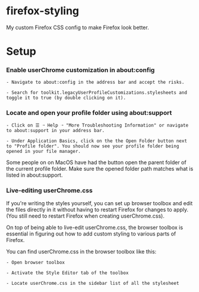 # firefox-styling
My custom Firefox CSS config to make Firefox look better.

# Setup
### Enable userChrome customization in about:config

    - Navigate to about:config in the address bar and accept the risks.

    - Search for toolkit.legacyUserProfileCustomizations.stylesheets and toggle it to true (by double clicking on it).

### Locate and open your profile folder using about:support

    - Click on ☰ ➝ Help ➝ "More Troubleshooting Information" or navigate to about:support in your address bar.

    - Under Application Basics, click on the the Open Folder button next to "Profile folder". You should now see your profile folder being opened in your file manager.

Some people on on MacOS have had the button open the parent folder of the current profile folder. Make sure the opened folder path matches what is listed in about:support.

### Live-editing userChrome.css

If you're writing the styles yourself, you can set up browser toolbox and edit the files directly in it without having to restart Firefox for changes to apply. (You still need to restart Firefox when creating userChrome.css). 

On top of being able to live-edit userChrome.css, the browser toolbox is essential in figuring out how to add custom styling to various parts of Firefox.

You can find userChrome.css in the browser toolbox like this:

    - Open browser toolbox
    
    - Activate the Style Editor tab of the toolbox
    
    - Locate userChrome.css in the sidebar list of all the stylesheet

